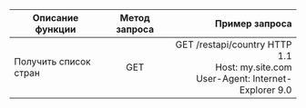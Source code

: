 | Описание функции        | Метод запроса           | Пример запроса  |
| ------------- 			|:-------------:		| -----:		|
| Получить список стран      | GET 					|GET /restapi/country HTTP 1.1<br> Host: my.site.com<br> User-Agent: Internet-Explorer 9.0 		|
